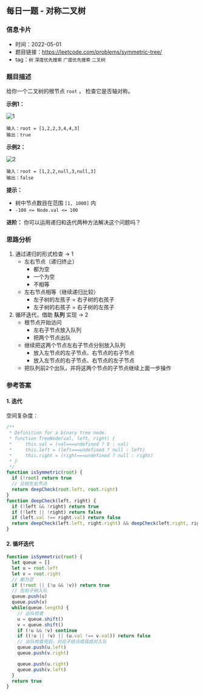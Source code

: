 ## 每日一题 - 对称二叉树

### 信息卡片

- 时间：2022-05-01
- 题目链接：<https://leetcode.com/problems/symmetric-tree/>
- tag：`树` `深度优先搜索` `广度优先搜索` `二叉树`

### 题目描述

给你一个二叉树的根节点 `root` ， 检查它是否轴对称。

**示例1：**

![1](https://assets.leetcode.com/uploads/2021/02/19/symtree1.jpg)

```
输入：root = [1,2,2,3,4,4,3]
输出：true
```

**示例2：**

![2](https://assets.leetcode.com/uploads/2021/02/19/symtree2.jpg)

```
输入：root = [1,2,2,null,3,null,3]
输出：false
```

**提示：**

- 树中节点数目在范围 `[1, 1000]` 内
- `-100 <= Node.val <= 100`

**进阶：** 你可以运用递归和迭代两种方法解决这个问题吗？

### 思路分析

1. 通过递归的形式检查 → 1
    - 左右节点（递归终止）
        - 都为空
        - 一个为空
        - 不相等
    - 左右节点相等（继续递归比较）
        - 左子树的左孩子 = 右子树的右孩子
        - 左子树的右孩子 = 右子树的左孩子 
2. 循环迭代，借助 **队列** 实现 → 2
    - 根节点开始访问
        - 左右子节点放入队列
        - 把两个节点出队
    - 继续把这两个节点左右子节点分别放入队列
        - 放入左节点的左子节点、右节点的右子节点
        - 放入左节点的右子节点、右节点的左子节点
    - 把队列前2个出队，并将这两个节点的子节点继续上面一步操作

### 参考答案

#### 1. 迭代

空间复杂度：

```javascript {.line-numbers}
/**
 * Definition for a binary tree node.
 * function TreeNode(val, left, right) {
 *     this.val = (val===undefined ? 0 : val)
 *     this.left = (left===undefined ? null : left)
 *     this.right = (right===undefined ? null : right)
 * }
 */
function isSymmetric(root) {
  if (!root) return true
  // 比较左右节点
  return deepCheck(root.left, root.right)
}
function deepCheck(left, right) {
  if (!left && !right) return true
  if (!left || !right) return false
  if (left.val !== right.val) return false
  return deepCheck(left.left, right.right) && deepCheck(left.right, right.left)
}
```

#### 2. 循坏迭代

```javascript {.line-numbers}
function isSymmetric(root) {
  let queue = []
  let u = root.left
  let v = root.right
  // 都为空
  if (!root || (!u && !v)) return true
  // 左右子树入队
  queue.push(u)
  queue.push(v)
  while(queue.length) {
    // 出队检查
    u = queue.shift()
    v = queue.shift()
    if (!u && !v) continue
    if ((!u || !v) || (u.val !== v.val)) return false
    // 出队检查完后，对应子结点成双成对入队
    queue.push(u.left)
    queue.push(v.right)

    queue.push(u.right)
    queue.push(v.left)
  }
  return true
}
```